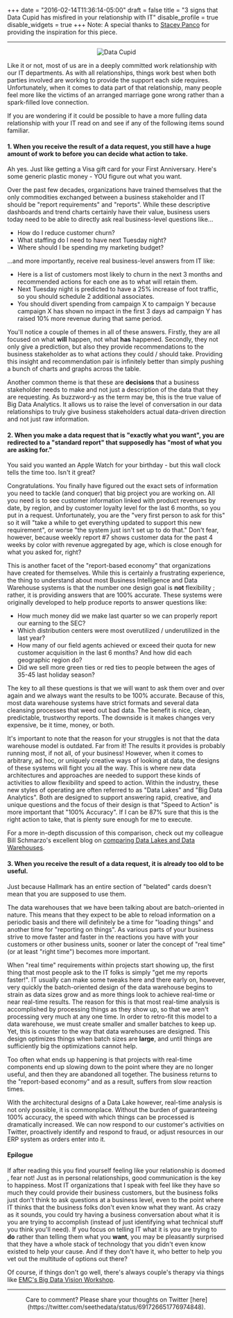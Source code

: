 +++
date = "2016-02-14T11:36:14-05:00"
draft = false
title = "3 signs that Data Cupid has misfired in your relationship with IT"
disable_profile = true
disable_widgets = true
+++
Note: A special thanks to [Stacey Panco](http://twitter.com/slpanco) for providing the inspiration for this piece.
	<hr/>
	<center>
![Data Cupid](/images/data-cupid.png)
	</center>

Like it or not, most of us are in a deeply committed work relationship with our IT departments. As with all relationships, things work best when both parties involved are working to provide the support each side requires. Unfortunately, when it comes to data part of that relationship, many people feel more like the victims of an arranged marriage gone wrong rather than a spark-filled love connection.

If you are wondering if it could be possible to have a more fulling data relationship with your IT read on and see if any of the following items sound familiar.

#### 1. When you receive the result of a data request, you still have a huge amount of work to before you can decide what action to take.

Ah yes. Just like getting a Visa gift card for your First Anniversary. Here's some generic plastic money - YOU figure out what you want. 

Over the past few decades, organizations have trained themselves that the only commodities exchanged between a business stakeholder and IT should be "report requirements" and "reports".  While these descriptive dashboards and trend charts certainly have their value, business users today need to be able to directly ask real business-level questions like...

* How do I reduce customer churn?
* What staffing do I need to have next Tuesday night?
* Where should I be spending my marketing budget?

...and more importantly, receive real business-level answers from IT like: 

* Here is a list of customers most likely to churn in the next 3 months and recommended actions for each one as to what will retain them.
* Next Tuesday night is predicted to have a 25% increase of foot traffic, so you should schedule 2 additional associates.
* You should divert spending from campaign X to campaign Y because campaign X has shown no impact in the first 3 days ad campaign Y has raised 10% more revenue during that same period.

You'll notice a couple of themes in all of these answers. Firstly, they are all focused on what **will** happen, not what **has** happened. Secondly, they not only give a prediction, but also they provide recommendations to the business stakeholder as to what actions they could / should take. Providing this insight and recommendation pair is infinitely better than simply pushing a bunch of charts and graphs across the table.

Another common theme is that these are **decisions** that a business stakeholder needs to make and not just a description of the data that they are requesting. As buzzword-y as the term may be, this is the true value of Big Data Analytics. It allows us to raise the level of conversation in our data relationships to truly give business stakeholders actual data-driven direction and not just raw information.



#### 2. When you make a data request that is "exactly what you want", you are redirected to a "standard report" that supposedly has "most of what you are asking for."
You said you wanted an Apple Watch for your birthday - but this wall clock tells the time too. Isn't it great?

Congratulations. You finally have figured out the exact sets of information you need to tackle (and conquer) that big project you are working on. All you need is to see customer information linked with product revenues by date, by region, and by customer loyalty level for the last 6 months, so you put in a request. Unfortunately, you are the "very first person to ask for this" so it will "take a while to get everything updated to support this new requirement", or worse "the system just isn't set up to do that." Don't fear, however, because weekly report #7 shows customer data for the past 4 weeks by color with revenue aggregated by age, which is close enough for what you asked for, right?

This is another facet of the "report-based economy" that organizations have created for themselves. While this is certainly a frustrating experience, the thing to understand about most Business Intelligence and Data Warehouse systems is that the number one design goal is **not** flexibility ; rather, it is providing answers that are 100% accurate. These systems were originally developed to help produce reports to answer questions like:

* How much money did we make last quarter so we can properly report our earning to the SEC?
* Which distribution centers were most overutilized / underutilized in the last year?
* How many of our field agents achieved or exceed their quota for new customer acquisition in the last 6 months?  And how did each geographic region do?
* Did we sell more green ties or red ties to people between the ages of 35-45 last holiday season?

The key to all these questions is that we will want to ask them over and over again and we always want the results to be 100% accurate. Because of this, most data warehouse systems have strict formats and several data cleansing processes that weed out bad data. The benefit is nice, clean, predictable, trustworthy reports. The downside is it makes changes very expensive, be it time, money, or both.

It's important to note that the reason for your struggles is not that the data warehouse model is outdated. Far from it! The results it provides is probably running most, if not all, of your business! However, when it comes to arbitrary, ad hoc, or uniquely creative ways of looking at data, the designs of these systems will fight you all the way. This is where new data architectures and approaches are needed to support these kinds of activities to allow flexibility and speed to action. Within the industry, these new styles of operating are often referred to as "Data Lakes" and "Big Data Analytics".  Both are designed to support answering rapid, creative, and unique questions and the focus of their design is that "Speed to Action" is more important that "100% Accuracy". If I can be 87% sure that this is the right action to take, that is plenty sure enough for me to execute. 

For a more in-depth discussion of this comparison, check out my colleague Bill Schmarzo's excellent blog on [comparing Data Lakes and Data Warehouses](https://infocus.emc.com/william_schmarzo/how-ive-learned-to-stop-worrying-and-love-the-data-lake/).


#### 3. When you receive the result of a data request, it is already too old to be useful.
Just because Hallmark has an entire section of "belated" cards doesn't mean that you are supposed to use them.

The data warehouses that we have been talking about are batch-oriented in nature. This means that they expect to be able to reload information on a periodic basis and there will definitely be a time for "loading things" and another time for "reporting on things". As various parts of your business strive to move faster and faster in the reactions you have with your customers or other business units, sooner or later the concept of "real time" (or at least "right time") becomes more important. 

When "real time" requirements within projects start showing up, the first thing that most people ask to the IT folks is simply "get me my reports faster!". IT usually can make some tweaks here and there early on, however, very quickly the batch-oriented design of the data warehouse begins to strain as data sizes grow and as more things look to achieve real-time or near real-time results. The reason for this is that most real-time analysis is accomplished by processing things as they show up, so that we aren't processing very much at any one time. In order to retro-fit this model to a data warehouse, we must create smaller and smaller batches to keep up. Yet, this is counter to the way that data warehouses are designed. This design optimizes things when batch sizes are **large**, and until things are sufficiently big the optimizations cannot help. 

Too often what ends up happening is that projects with real-time components end up slowing down to the point where they are no longer useful, and then they are abandoned all together. The business returns to the "report-based economy" and as a result, suffers from slow reaction times.

With the architectural designs of a Data Lake however, real-time analysis is not only possible, it is commonplace. Without the burden of guaranteeing 100% accuracy, the speed with which things can be processed is dramatically increased. We can now respond to our customer's activities on Twitter, proactively identify and respond to fraud, or adjust resources in our ERP system as orders enter into it.

#### Epilogue 
If after reading this you find yourself feeling like your relationship is doomed , fear not! Just as in personal relationships, good communication is the key to happiness. Most IT organizations that I speak with feel like they have so much they could provide their business customers, but the business folks just don't think to ask questions at a business level, even to the point where IT thinks that the business folks don't even know what they want. As crazy as it sounds, you could try having a business conversation about what it is you are trying to accomplish (instead of just identifying what technical stuff you think you'll need). If you focus on telling IT what it is you are trying to **do** rather than telling them what you **want**, you may be pleasantly surprised that they have a whole stack of technology that you didn't even know existed to help your cause. And if they don't have it, who better to help you vet out the multitude of options out there? 

Of course, if things don't go well, there's always couple's therapy via things like [EMC's Big Data Vision Workshop](http://reflectionsblog.emc.com/how-we-teach-customers-to-use-big-data/). 



<hr/>
<center>
Care to comment? Please share your thoughts on Twitter [here](https://twitter.com/seethedata/status/691726651776974848).
</center>


